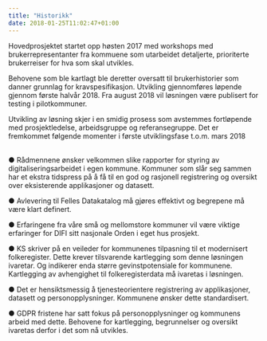 ```yaml
---
title: "Historikk"
date: 2018-01-25T11:02:47+01:00
---
```



Hovedprosjektet startet opp høsten 2017 med workshops med brukerrepresentanter fra kommuene som utarbeidet detaljerte, prioriterte brukerreiser for hva som skal utvikles.

Behovene som ble kartlagt ble deretter oversatt til brukerhistorier som danner grunnlag for kravspesifikasjon. Utvikling gjennomføres løpende gjennom første halvår 2018. Fra august 2018 vil løsningen være publisert for testing i pilotkommuner.

Utvikling av løsning skjer i en smidig prosess som avstemmes fortløpende med prosjektledelse, arbeidsgruppe og referansegruppe. Det er fremkommet følgende momenter i første utviklingsfase t.o.m. mars 2018
<br>
<br>

●	Rådmennene ønsker velkommen slike rapporter for styring av digitaliseringsarbeidet i egen kommune. Kommuner som slår seg sammen har et ekstra tidspress på å få til en god og rasjonell registrering og oversikt over eksisterende applikasjoner og datasett.

●	Avlevering til Felles Datakatalog må gjøres effektivt og begrepene må være klart definert. 

●	Erfaringene fra våre små og mellomstore kommuner vil være viktige erfaringer for DIFI sitt nasjonale Orden i eget hus prosjekt.

●	KS skriver på en veileder for kommunenes tilpasning til et modernisert folkeregister. Dette krever tilsvarende kartlegging som denne løsningen ivaretar. Og indikerer enda større gevinstpotensiale for kommunene. Kartlegging av avhengighet til folkeregisterdata må ivaretas i løsningen.

●	Det er hensiktsmessig å tjenesteorientere registrering av applikasjoner, datasett og personopplysninger. Kommunene ønsker dette standardisert.

●	GDPR fristene har satt fokus på personopplysninger og kommunens arbeid med dette. Behovene for kartlegging, begrunnelser og oversikt ivaretas derfor i det som nå utvikles.


